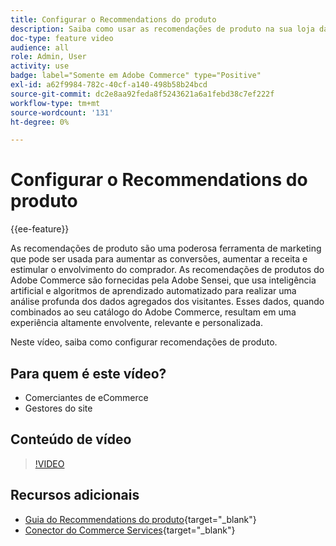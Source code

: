 ```yaml
---
title: Configurar o Recommendations do produto
description: Saiba como usar as recomendações de produto na sua loja da Adobe Commerce.
doc-type: feature video
audience: all
role: Admin, User
activity: use
badge: label="Somente em Adobe Commerce" type="Positive"
exl-id: a62f9984-782c-40cf-a140-498b58b24bcd
source-git-commit: dc2e8aa92feda8f5243621a6a1febd38c7ef222f
workflow-type: tm+mt
source-wordcount: '131'
ht-degree: 0%

---
```


# Configurar o Recommendations do produto

{{ee-feature}}

As recomendações de produto são uma poderosa ferramenta de marketing que pode ser usada para aumentar as conversões, aumentar a receita e estimular o envolvimento do comprador. As recomendações de produtos do Adobe Commerce são fornecidas pela Adobe Sensei, que usa inteligência artificial e algoritmos de aprendizado automatizado para realizar uma análise profunda dos dados agregados dos visitantes. Esses dados, quando combinados ao seu catálogo do Adobe Commerce, resultam em uma experiência altamente envolvente, relevante e personalizada.

Neste vídeo, saiba como configurar recomendações de produto.

## Para quem é este vídeo?

- Comerciantes de eCommerce
- Gestores do site

## Conteúdo de vídeo

>[!VIDEO](https://video.tv.adobe.com/v/343991?quality=12&learn=on)

## Recursos adicionais

- [Guia do Recommendations do produto](https://experienceleague.adobe.com/docs/commerce-merchant-services/product-recommendations/overview.html){target="_blank"}
- [Conector do Commerce Services](https://experienceleague.adobe.com/docs/commerce-merchant-services/user-guides/integration-services/saas.html){target="_blank"}
